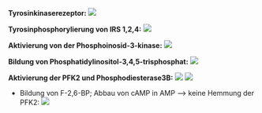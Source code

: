 **Tyrosinkinaserezeptor:**
![](Pasted%20image%2020250506102100.png)

**Tyrosinphosphorylierung von IRS 1,2,4:**
![](Pasted%20image%2020250506102307.png)

**Aktivierung von der Phosphoinosid-3-kinase:**
![](Pasted%20image%2020250506102619.png)

**Bildung von Phosphatidylinositol-3,4,5-trisphosphat:**
![](Pasted%20image%2020250506103010.png)

**Aktivierung der PFK2 und Phosphodiesterase3B:**
![](Pasted%20image%2020250506103239.png)
![](Pasted%20image%2020250506103419.png)
- Bildung von F-2,6-BP; Abbau von cAMP in AMP --> keine Hemmung der PFK2:
![](Pasted%20image%2020250506103726.png)
